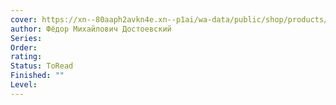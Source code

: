 ```yaml
---
cover: https://xn--80aaph2avkn4e.xn--p1ai/wa-data/public/shop/products/66/35/143566/images/317424/317424.970.jpg
author: Фёдор Михайлович Достоевский
Series: 
Order: 
rating: 
Status: ToRead
Finished: ""
Level:
---
```








